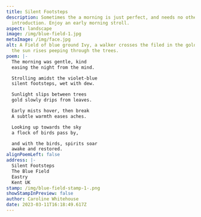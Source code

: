 ```yaml
---
title: Silent Footsteps
description: Sometimes the a morning is just perfect, and needs no other
  introduction. Enjoy an early morning stroll.
aspect: landscape
image: /img/blue-field-1.jpg
metaImage: /img/face.jpg
alt: A Field of blue ground Ivy, a walker crosses the filed in the golden mist,
  the sun rises peeping through the trees.
poem: |-
  The morning was gentle, kind
  easing the night from the mind.

  Strolling amidst the violet-blue
  silent footsteps, wet with dew.

  Sunlight slips between trees
  gold slowly drips from leaves.

  Early mists hover, then break
  A subtle warmth eases aches.

  Looking up towards the sky
  a flock of birds pass by,

  and with the birds, spirits soar
  awake and restored.
alignPoemLeft: false
address: |-
  Silent Footsteps
  The Blue Field
  Eastry
  Kent UK
stamp: /img/blue-field-stamp-1-.png
showStampInPreview: false
author: Caroline Whitehouse
date: 2023-03-11T16:18:49.617Z
---
```

